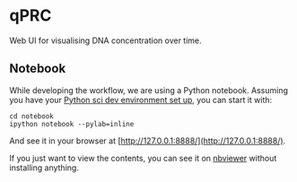 qPRC
====
Web UI for visualising DNA concentration over time.

Notebook
--------
While developing the workflow, we are using a Python notebook.
Assuming you have your
[Python sci dev environment set up](http://www.scipy.org/install.html),
you can start it with:

    cd notebook
    ipython notebook --pylab=inline

And see it in your browser at [http://127.0.0.1:8888/](http://127.0.0.1:8888/).

If you just want to view the contents, you can see it on
[nbviewer][notebook-nbviewer] without installing anything.

[notebook-nbviewer]: http://nbviewer.ipython.org/urls/raw.githubusercontent.com/qPRC/qPRC/master/notebook/qPRC.ipynb "qPRC workflow notebook"
